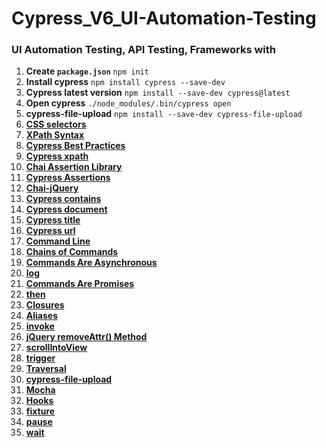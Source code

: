 # Cypress_V6_UI-Automation-Testing

### UI Automation Testing, API Testing, Frameworks with

1. **Create `package.json`**
   `npm init`
2. **Install cypress**
   `npm install cypress --save-dev`
3. **Cypress latest version**
   `npm install --save-dev cypress@latest`
4. **Open cypress**
   `./node_modules/.bin/cypress open`
5. **cypress-file-upload**
   `npm install --save-dev cypress-file-upload`
6. **[CSS selectors](https://developer.mozilla.org/en-US/docs/Web/CSS/CSS_Selectors)**
7. **[XPath Syntax](https://www.w3schools.com/xml/xpath_syntax.asp)**
8. **[Cypress Best Practices](https://docs.cypress.io/guides/references/best-practices#Organizing-Tests-Logging-In-Controlling-State)**
9. **[Cypress xpath](https://github.com/cypress-io/cypress-xpath)**
10. **[Chai Assertion Library](https://www.chaijs.com/)**
11. **[Cypress Assertions](https://docs.cypress.io/guides/references/assertions#Chai)**
12. **[Chai-jQuery](https://docs.cypress.io/guides/references/assertions#Chai-jQuery)**
13. **[Cypress contains](https://docs.cypress.io/api/commands/contains#Syntax)**
14. **[Cypress document](https://docs.cypress.io/api/commands/document#Syntax)**
15. **[Cypress title](https://docs.cypress.io/api/commands/title#Syntax)**
16. **[Cypress url](https://docs.cypress.io/api/commands/url#Syntax)**
17. **[Command Line](https://docs.cypress.io/guides/guides/command-line#Installation)**
18. **[Chains of Commands](https://docs.cypress.io/guides/core-concepts/introduction-to-cypress#Chains-of-Commands)**
19. **[Commands Are Asynchronous](https://docs.cypress.io/guides/core-concepts/introduction-to-cypress#Commands-Are-Asynchronous)**
20. **[log](https://docs.cypress.io/api/commands/log)**
21. **[Commands Are Promises](https://docs.cypress.io/guides/core-concepts/introduction-to-cypress#Commands-Are-Promises)**
22. **[then](https://docs.cypress.io/api/commands/then#Syntax)**
23. **[Closures](https://docs.cypress.io/guides/core-concepts/variables-and-aliases#Closures)**
24. **[Aliases](https://docs.cypress.io/guides/core-concepts/variables-and-aliases#Aliases)**
25. **[invoke](https://docs.cypress.io/api/commands/invoke#Syntax)**
26. **[jQuery removeAttr() Method](https://www.w3schools.com/jquery/html_removeattr.asp)**
27. **[scrollIntoView](https://docs.cypress.io/api/commands/scrollintoview#Syntax)**
28. **[trigger](https://docs.cypress.io/api/commands/trigger)**
29. **[Traversal](https://example.cypress.io/commands/traversal)**
30. **[cypress-file-upload](https://www.npmjs.com/package/cypress-file-upload)**
31. **[Mocha](https://docs.cypress.io/guides/references/bundled-tools#Mocha)**
32. **[Hooks](https://docs.cypress.io/guides/core-concepts/writing-and-organizing-tests#Hooks)**
33. **[fixture](https://docs.cypress.io/api/commands/fixture#Syntax)**
34. **[pause](https://docs.cypress.io/api/commands/pause)**
35. **[wait](https://docs.cypress.io/api/commands/wait#Syntax)**

